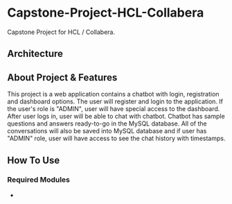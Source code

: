 # Capstone-Project-HCL-Collabera
Capstone Project for HCL / Collabera. 

## Architecture

## About Project & Features
  This project is a web application contains a chatbot with login, registration and dashboard options. The user will register and login to the application. If the user's role is "ADMIN", user will have special access to the dashboard. After user logs in, user will be able to chat with chatbot. Chatbot has sample questions and answers ready-to-go in the MySQL database. All of the conversations will also be saved into MySQL database and if user has "ADMIN" role, user will have access to see the chat history with timestamps.

## How To Use
### Required Modules
* 
